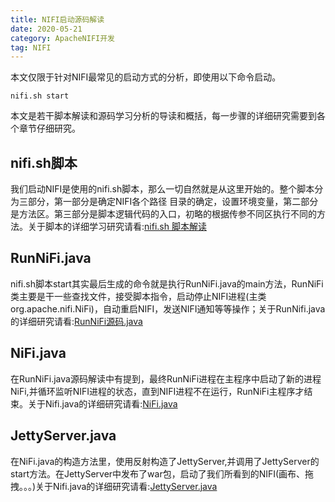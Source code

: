 ```yaml
---
title: NIFI启动源码解读
date: 2020-05-21
category: ApacheNIFI开发
tag: NIFI
---
```


本文仅限于针对NIFI最常见的启动方式的分析，即使用以下命令启动。
```
nifi.sh start
```

本文是若干脚本解读和源码学习分析的导读和概括，每一步骤的详细研究需要到各个章节仔细研究。

## nifi.sh脚本

我们启动NIFI是使用的nifi.sh脚本，那么一切自然就是从这里开始的。整个脚本分为三部分，第一部分是确定NIFI各个路径 目录的确定，设置环境变量，第二部分是方法区。第三部分是脚本逻辑代码的入口，初略的根据传参不同区执行不同的方法。关于脚本的详细学习研究请看:[nifi.sh 脚本解读](./nifi-sh.md)

## RunNiFi.java

nifi.sh脚本start其实最后生成的命令就是执行RunNiFi.java的main方法，RunNiFi类主要是干一些查找文件，接受脚本指令，启动停止NIFI进程(主类 org.apache.nifi.NiFi)，自动重启NIFI，发送NIFI通知等等操作；关于RunNifi.java的详细研究请看:[RunNiFi源码.java](./RunNiFi源码.md)

## NiFi.java

在RunNiFi.java源码解读中有提到，最终RunNiFi进程在主程序中启动了新的进程NiFi,并循环监听NIFI进程的状态，直到NIFI进程不在运行，RunNiFi主程序才结束。关于Nifi.java的详细研究请看:[NiFi.java](./009-NiFi源码.md)

## JettyServer.java

在NiFi.java的构造方法里，使用反射构造了JettyServer,并调用了JettyServer的start方法。在JettyServer中发布了war包，启动了我们所看到的NIFI(画布、拖拽。。。)关于Nifi.java的详细研究请看:[JettyServer.java](./008-JettyServer源码.md)





